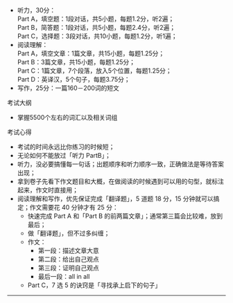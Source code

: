 - 听力，30分：<br/>
Part A，填空题：1段对话，共5小题，每题1.2分，听2遍；<br/>
Part B，简答题：1段对话，共5小题，每题2.4分，听2遍；<br/>
Part C，选择题：3段对话，共10小题，每题1.2分，听1遍；<br/>
- 阅读理解：<br/>
Part A，填空文章：1篇文章，共15小题，每题1.25分；<br/>
Part B：3篇文章，共15小题，每题1.25分；<br/>
Part C：1篇文章，7个段落，放入5个位置，每题1.25分；<br/>
Part D：英译汉，5个句子，每题3.75分；<br/>
- 写作，25分：一篇160－200词的短文<br/>

考试大纲
- 掌握5500个左右的词汇以及相关词组

考试心得
* 考试的时间永远比你练习的时候短；
* 无论如何不能放过「听力 PartB」；
* 听力，没必要搞懂每一句话；出题顺序和听力顺序一致，正确做法是等待答案出现；
* 拿到卷子先看下作文题目和大概，在做阅读的时候遇到可以用的句型，就标注起来，作文时直接用；
* 阅读理解和写作，优先保证完成「翻译题」，5 道题 18 分，15 分钟就可以搞定；作文需要花 40 分钟才有 25 分：
  * 快速完成 Part A 和「Part B 的前两篇文章」；通常第三篇会比较难，放到最后；
  * 做「翻译题」，但不过多纠缠；
  * 作文：
    * 第一段：描述文章大意
    * 第二段：给出自己观点
    * 第三段：证明自己观点
    * 最后一段：all in all
  * Part C，7 选 5 的诀窍是「寻找承上启下的句子」

---
